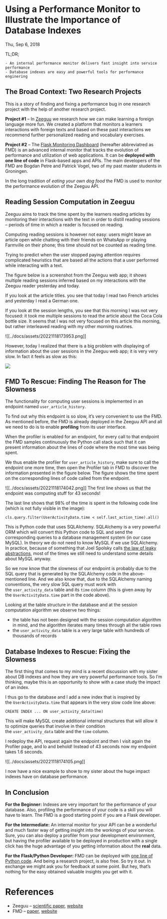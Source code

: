 # Using a Performance Monitor to Illustrate the Importance of Database Indexes

Thu, Sep 6, 2018 

TL;DR;

```
- An internal performance monitor delivers fast insight into service performance
- Database indexes are easy and powerful tools for performance enginering 
```

## The Broad Context: Two Research Projects

This is a story of finding and fixing a performance bug in one research project with the help of another research project.

**Project #1** – In [Zeeguu](http://zeeguu.org/) we research how we can make learning a foreign language more fun. We created a platform that monitors a learners interactions with foreign texts and based on these past interactions we recommend further personalized reading and vocabulary exercises.

**Project #2** – The [Flask Monitoring Dashboard](https://github.com/flask-dashboard/Flask-MonitoringDashboard/) (hereafter abbreviatred as FMD) is an advanced internal monitor that tracks the evolution of performance and utilization of web applications. It can be **deployed with one line of code** in Flask-based apps and APIs. The main developers of the FMD are Bogdan Petre and Patrick Vogel, two of my past master students in Groningen.

In the long tradition of _eating your own dog food_ the FMD is used to monitor the performance evolution of the Zeeguu API.

## Reading Session Computation in Zeeguu

Zeeguu aims to track the time spent by the learners reading articles by monitoring their interactions with the text in order to distill reading sessions – periods of time in which a reader is focused on reading.

Computing reading sessions is however not easy: users might leave an article open while chatting with their friends on WhatsApp or playing Farmville on their phone; this time should not be counted as reading time.

Trying to predict when the user stopped paying attention requires complicated heuristics that are based all the actions that a user performed while interacting with a text.

The figure below is a screenshot from the Zeeguu web app; it shows multiple reading sessions inferred based on my interactions with the Zeeguu reader yesterday and today.

If you look at the article titles. you see that today I read two French articles and yesterday I read a German one.

If you look at the session lengths, you see that this morning I was not very focused: it took me multiple sessions to read the article about the Coca Cola bottle size. It seems that I was not very focused on this article this morning, but rather interleaved reading with my other morning routines.

![[../docs/assets/20221118173953.png]]

However, today I realized that there is a big problem with displaying of information about the user sessions in the Zeeguu web app; it is very very slow. In fact it feels as slow as this:

![](https://mircealungu.com/img/sloth.gif)

## FMD To Rescue: Finding The Reason for The Slowness

The functionality for computing user sessions is implemented in an endpoint named `user_article_history`.

To find out why this endpoint is so slow, it’s very convenient to use the FMD. As mentioned before, the FMD is already deployed in the Zeeguu API and all we need to do is to enable **profiling** from its user interface.

When the profiler is enabled for an endpoint, for every call to that endpoint the FMD samples continuously the Python call stack such that it can present information about the lines of code where the most time was being spent.

We thus enable the profiler for `user_article_history`, make sure to call the endpoint one more time, then open the Profiler tab in FMD to discover the information presented in the figure below. The figure shows the time spent on the corresponding lines of code called from the endpoint.

![[../docs/assets/20221118174042.png]]
The first line shows us that the endpoint was computing stuff for 43 seconds!

The last line shows that 98% of the time is spent in the following code line (which is not fully visible in the image):

```
cls.query.filter(UserActivityData.time < self.last_action_time).all()
```

This is Python code that uses SQLAlchemy. SQLAlchemy is a very powerful ORM which will convert this Python code to SQL and send the corresponding queries to a database management system (in our case MySQL). In theory we do not need to know MySQL if we use SQLAlchemy. In practice, because of something that Joel Spolsky calls [the law of leaky abstractions](https://www.joelonsoftware.com/2002/11/11/the-law-of-leaky-abstractions/), most of the times we still need to understand some details about MySQL anyway.

So we now know that the slowness of our endpoint is probably due to the SQL query that is generated by the SQLAlchemy code in the above-mentioned line. And we also know that, due to the SQLAlchemy naming conventions, the very slow SQL query must work with the `user_activity_data` table and its `time` column (this is given away by the `UserActivityData.time` part in the code above).

Looking at the table structure in the database and at the session computation algorithm we observe two things:

-   the table has not been designed with the session computation algorithm in mind, and the algorithm iterates many times through all the table rows
-   the `user_activity_data` table is a very large table with hundreds of thousands of records

## Database Indexes to Rescue: Fixing the Slowness

The first thing that comes to my mind is a recent discussion with my sister about DB indexes and how they are very powerful performance tools. So I’m thinking, maybe this is an opportunity to show with a case study the impact of an index.

I thus go to the database and I add a new index that is inspired by the `UserActivityData.time` that appears in the very slow code line above:

```
CREATE INDEX ... ON user_activity_data(time)
```

This will make MySQL create additional internal structures that will allow it to optimize queries that involve in their condition the `user_activity_data` table and the `time` column.

I redeploy the API, request again the endpoint and then I visit again the Profiler page, and lo and behold! Instead of 43 seconds now my endpoint takes 1.6 seconds.

![[../docs/assets/20221118174105.png]]

I now have a nice example to show to my sister about the huge impact indexes have on database performance.

## In Conclusion

**For the Beginner:** Indexes are very important for the performance of your database. Also, profiling the performance of your code is a skill you will have to learn. The FMD is a good starting point if you are a Flask developer.

**For the Intermediate:** An internal monitor for your API can be a wonderful and much faster way of getting insight into the workings of your service. Sure, you can also deploy a profiler from your development environment, but having the profiler available to be deployed in production with a single click has the huge advantage of you getting information about the **real** data.

**For the Flask/Python Developer:** FMD can be deployed with [one line of Python code](https://github.com/flask-dashboard/Flask-MonitoringDashboard/). And being a research project, is also free. So try it out. In exchange we might ask you for feedback at some point. But hey, that’s nothing for the easy obtained valuable insights you get with it.

# References

-   Zeeguu – [scientific paper](https://www.researchgate.net/publication/322489283_As_We_May_Study_Towards_the_Web_as_a_Personalized_Language_Textbook), [website](https://zeeguu.org/)
-   FMD – [paper](https://github.com/flask-dashboard/Vissoft-17-Paper/blob/master/FlaskDashboard-Preprint.pdf), [website](https://github.com/flask-dashboard/Flask-MonitoringDashboard/)

